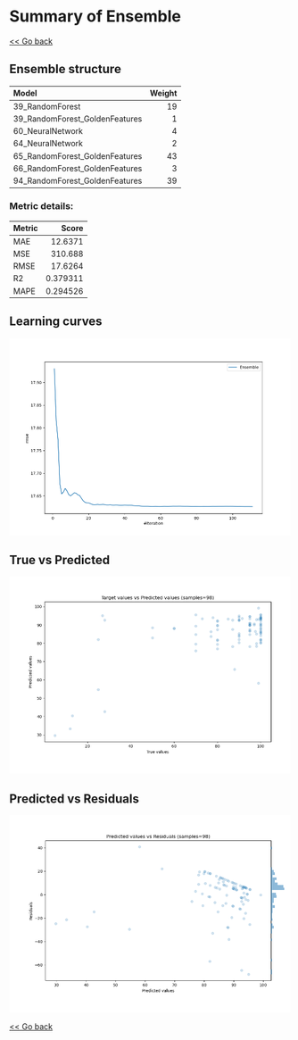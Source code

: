 # Summary of Ensemble

[<< Go back](../README.md)


## Ensemble structure
| Model                          |   Weight |
|:-------------------------------|---------:|
| 39_RandomForest                |       19 |
| 39_RandomForest_GoldenFeatures |        1 |
| 60_NeuralNetwork               |        4 |
| 64_NeuralNetwork               |        2 |
| 65_RandomForest_GoldenFeatures |       43 |
| 66_RandomForest_GoldenFeatures |        3 |
| 94_RandomForest_GoldenFeatures |       39 |

### Metric details:
| Metric   |      Score |
|:---------|-----------:|
| MAE      |  12.6371   |
| MSE      | 310.688    |
| RMSE     |  17.6264   |
| R2       |   0.379311 |
| MAPE     |   0.294526 |



## Learning curves
![Learning curves](learning_curves.png)
## True vs Predicted

![True vs Predicted](true_vs_predicted.png)


## Predicted vs Residuals

![Predicted vs Residuals](predicted_vs_residuals.png)



[<< Go back](../README.md)
